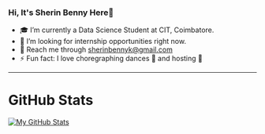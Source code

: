 ### Hi, It's Sherin Benny Here👋

- 🎓 I’m currently a Data Science Student at CIT, Coimbatore.
- 💁 I’m looking for internship opportunities right now.
- 📧 Reach me through sherinbennyk@gmail.com 
- ⚡ Fun fact: I love choregraphing dances 💃 and hosting 🎤 

---
# GitHub Stats
[![My GitHub Stats](https://github-readme-stats.vercel.app/api/?username=SherinBK&count_private=true&theme=tokyonight&showicons=true)]()
